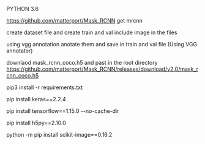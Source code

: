 PYTHON 3.6

https://github.com/matterport/Mask_RCNN
get mrcnn

create dataset file and create train and val
include image in the files

using vgg annotation anotate them and save in train and val file
(Using VGG annotator)

downlaod mask_rcnn_coco.h5 and past in the root directory
https://github.com/matterport/Mask_RCNN/releases/download/v2.0/mask_rcnn_coco.h5



pip3 install -r requirements.txt

pip install keras==2.2.4

pip install tensorflow==1.15.0 --no-cache-dir

pip install h5py==2.10.0

python -m pip install scikit-image==0.16.2
